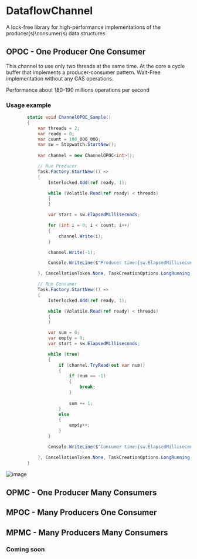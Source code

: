 # DataflowChannel
A lock-free library for high-performance implementations of the producer(s)\consumer(s) data structures

## OPOC - One Producer One Consumer
This channel to use only two threads at the same time.
At the core a cycle buffer that implements a producer-consumer pattern. 
Wait-Free implementation without any CAS operations.

Performance about 180-190 millions operations per second

### Usage example
```c#
        static void ChannelOPOC_Sample()
        {
            var threads = 2;
            var ready = 0;
            var count = 100_000_000;
            var sw = Stopwatch.StartNew();
            
            var channel = new ChannelOPOC<int>();

            // Run Producer
            Task.Factory.StartNew(() =>
            {
                Interlocked.Add(ref ready, 1);

                while (Volatile.Read(ref ready) < threads)
                {
                }

                var start = sw.ElapsedMilliseconds;

                for (int i = 0; i < count; i++)
                {
                    channel.Write(i);
                }

                channel.Write(-1);

                Console.WriteLine($"Producer time:{sw.ElapsedMilliseconds - start}, thread:{Thread.CurrentThread.ManagedThreadId}");

            }, CancellationToken.None, TaskCreationOptions.LongRunning, TaskScheduler.Default);

            // Run Consumer
            Task.Factory.StartNew(() =>
            {
                Interlocked.Add(ref ready, 1);

                while (Volatile.Read(ref ready) < threads)
                {
                }

                var sum = 0;
                var empty = 0;
                var start = sw.ElapsedMilliseconds;

                while (true)
                {
                    if (channel.TryRead(out var num))
                    {
                        if (num == -1)
                        {
                            break;
                        }
                        
                        sum += 1;
                    }
                    else
                    {
                        empty++;
                    }
                }

                Console.WriteLine($"Consumer time:{sw.ElapsedMilliseconds - start}, thread:{Thread.CurrentThread.ManagedThreadId}, sum:{sum}, empty reads:{empty}");

            }, CancellationToken.None, TaskCreationOptions.LongRunning, TaskScheduler.Default);
        }
```

![image](https://user-images.githubusercontent.com/41398/166560940-29b32816-da3c-429d-ab1a-c4f9963acb46.png)

## OPMC - One Producer Many Consumers
## MPOC - Many Producers One Consumer
## MPMC - Many Producers Many Consumers
### Coming soon
